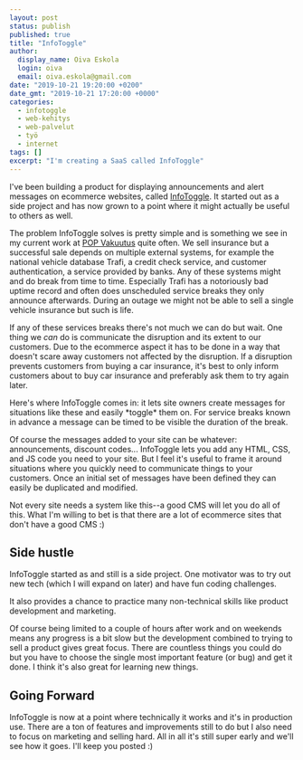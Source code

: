 ```yaml
---
layout: post
status: publish
published: true
title: "InfoToggle"
author:
  display_name: Oiva Eskola
  login: oiva
  email: oiva.eskola@gmail.com
date: "2019-10-21 19:20:00 +0200"
date_gmt: "2019-10-21 17:20:00 +0000"
categories:
  - infotoggle
  - web-kehitys
  - web-palvelut
  - työ
  - internet
tags: []
excerpt: "I'm creating a SaaS called InfoToggle"
---
```


I've been building a product for displaying announcements and alert messages on
ecommerce websites, called [InfoToggle](https://infotoggle.com). It started out
as a side project and has now grown to a point where it might actually be
useful to others as well.

The problem InfoToggle solves is pretty simple and is something we see in my
current work at [POP Vakuutus](https://www.popvakuutus.fi) quite often. We sell
insurance but a successful sale depends on multiple external systems, for
example the national vehicle database Trafi, a credit check service, and
customer authentication, a service provided by banks. Any of these systems
might and do break from time to time. Especially Trafi has a notoriously bad
uptime record and often does unscheduled service breaks they only announce
afterwards. During an outage we might not be able to sell a single vehicle
insurance but such is life.

If any of these services breaks there's not much we can do but wait. One thing
we _can_ do is communicate the disruption and its extent to our customers. Due
to the ecommerce aspect it has to be done in a way that doesn't scare away
customers not affected by the disruption. If a disruption prevents customers
from buying a car insurance, it's best to only inform customers about to buy
car insurance and preferably ask them to try again later.

Here's where InfoToggle comes in: it lets site owners create messages for
situations like these and easily \*toggle\* them on. For service
breaks known in advance a message can be timed to be visible the duration of
the break.

Of course the messages added to your site can be whatever: announcements,
discount codes... InfoToggle lets you add any HTML, CSS, and JS code you need
to your site. But I feel it's useful to frame it around situations where you
quickly need to communicate things to your customers. Once an initial set of
messages have been defined they can easily be duplicated and modified.

Not every site needs a system like this--a good CMS will let you do all of
this. What I'm willing to bet is that there are a lot of ecommerce sites that
don't have a good CMS :)

## Side hustle

InfoToggle started as and still is a side project. One motivator was to try out
new tech (which I will expand on later) and have fun coding challenges.

It also provides a chance to practice many non-technical skills like product
development and marketing.

Of course being limited to a couple of hours after work and on weekends means
any progress is a bit slow but the development combined to trying to sell a
product gives great focus. There are countless things you could do but you have
to choose the single most important feature (or bug) and get it done.
I think it's also great for learning new things.

## Going Forward

InfoToggle is now at a point where technically it works and it's in production
use. There are a ton of features and improvements still to do but I also need
to focus on marketing and selling hard. All in all it's still super early and
we'll see how it goes. I'll keep you posted :)
